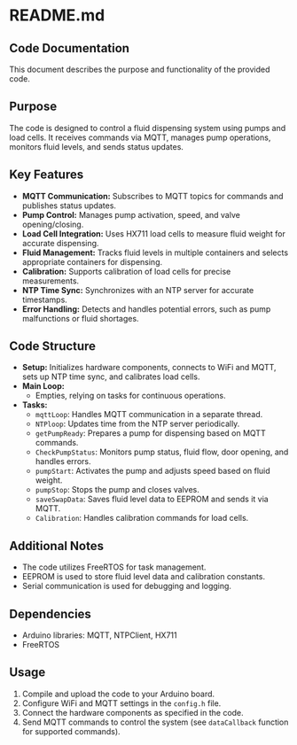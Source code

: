 # README.md

## Code Documentation

This document describes the purpose and functionality of the provided code.

## Purpose

The code is designed to control a fluid dispensing system using pumps and load cells. It receives commands via MQTT, manages pump operations, monitors fluid levels, and sends status updates.

## Key Features

* **MQTT Communication:** Subscribes to MQTT topics for commands and publishes status updates.
* **Pump Control:** Manages pump activation, speed, and valve opening/closing.
* **Load Cell Integration:** Uses HX711 load cells to measure fluid weight for accurate dispensing.
* **Fluid Management:** Tracks fluid levels in multiple containers and selects appropriate containers for dispensing.
* **Calibration:** Supports calibration of load cells for precise measurements.
* **NTP Time Sync:** Synchronizes with an NTP server for accurate timestamps.
* **Error Handling:** Detects and handles potential errors, such as pump malfunctions or fluid shortages.

## Code Structure

* **Setup:** Initializes hardware components, connects to WiFi and MQTT, sets up NTP time sync, and calibrates load cells.
* **Main Loop:** 
    - Empties, relying on tasks for continuous operations.
* **Tasks:** 
    - `mqttLoop`: Handles MQTT communication in a separate thread.
    - `NTPloop`: Updates time from the NTP server periodically.
    - `getPumpReady`: Prepares a pump for dispensing based on MQTT commands.
    - `CheckPumpStatus`: Monitors pump status, fluid flow, door opening, and handles errors.
    - `pumpStart`: Activates the pump and adjusts speed based on fluid weight.
    - `pumpStop`: Stops the pump and closes valves.
    - `saveSwapData`: Saves fluid level data to EEPROM and sends it via MQTT.
    - `Calibration`: Handles calibration commands for load cells.

## Additional Notes

- The code utilizes FreeRTOS for task management.
- EEPROM is used to store fluid level data and calibration constants.
- Serial communication is used for debugging and logging.

## Dependencies

- Arduino libraries: MQTT, NTPClient, HX711
- FreeRTOS

## Usage

1. Compile and upload the code to your Arduino board.
2. Configure WiFi and MQTT settings in the `config.h` file.
3. Connect the hardware components as specified in the code.
4. Send MQTT commands to control the system (see `dataCallback` function for supported commands).

